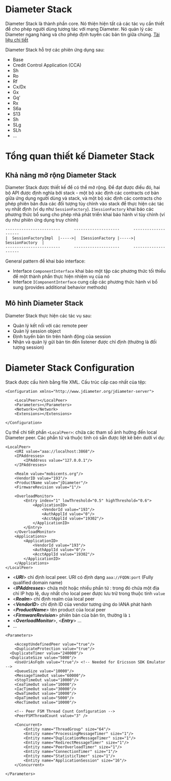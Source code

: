 # Diameter Stack

Diameter Stack là thành phần core. Nó thiện hiện tất cả các tác vụ cần thiết để cho phép người dùng tương tác với mạng Diameter. Nó quản lý các Diameter ngang hàng và cho phép định tuyến các bản tin giữa chúng. [Tài liệu chi tiết](http://tools.ietf.org/html/rfc3588)

Diameter Stack hỗ trợ các phiên ứng dụng sau:
- Base
- Credit Control Application (CCA)
- Sh
- Ro
- Rf
- Cx/Dx
- Gx
- Gq'
- Rx
- S6a
- S13
- Sh
- SLg
- SLh
- ...

# Tổng quan thiết kế Diameter Stack
## Khả năng mở rộng Diameter Stack
Diameter Stack được thiết kế để có thể mở rộng. Để đạt được điều đó, hai bộ API được định nghĩa bởi stack - một bộ xác định các contracts cơ bản giữa ứng dụng người dùng và stack, và một bộ xác định các contracts cho phép phiên bản đưa các đối tượng tùy chỉnh vào stack để thực hiện các tác vụ nhất định (ví dụ như `SessionFactory`). `ISessionFactory` khai báo các phương thức bổ sung cho phép nhà phát triển khai báo hành vi tùy chỉnh (ví dụ như phiên ứng dụng truy chỉnh)
```
------------------------      --------------------      --------------------
|  SessionFactoryImpl  |----->|  ISessionFactory |----->|  SessionFactory  |
------------------------      --------------------      --------------------
```
General pattern để khai báo interface:
- Interface `ComponentInterface` khai báo một tập các phương thức tối thiểu để một thành phần thực hiện nhiệm vụ của nó
- Interface `IComponentInterface` cung cấp các phương thức hành vi bổ sung (provides additional behavior methods)

## Mô hình Diameter Stack
Diameter Stack thực hiện các tác vụ sau:
- Quản lý kết nối với các remote peer
- Quản lý session object
- Định tuyến bản tin trên hành động của session
- Nhận và quản lý gửi bản tin đến listener được chỉ định (thường là đối tượng session)

# Diameter Stack Configuration

Stack được cấu hình bằng file XML. Cấu trúc cấp cao nhất của tệp:
```
<Configuration xmlns="http://www.jdiameter.org/jdiameter-server">

	<LocalPeer></LocalPeer>
	<Parameters></Parameters>
	<Network></Network>
	<Extensions></Extensions>

</Configuration>
```
Cụ thể chi tiết phần `<LocalPeer>`: chứa các tham số ảnh hưởng đến local Diameter peer. Các phần tử và thuộc tính có sẵn được liệt kê bên dưới ví dụ: 
```
<LocalPeer>
	<URI value="aaa://localhost:3868"/>
	<IPAddresses>
		<IPAddress value="127.0.0.1"/>
	</IPAddresses>

	<Realm value="mobicents.org"/>
	<VendorID value="193"/>
	<ProductName value="jDiameter"/>
	<FirmwareRevision value="1"/>

	<OverloadMonitor>
		<Entry index="1" lowThreshold="0.5" highThreshold="0.6">
			<ApplicationID>
				<VendorId value="193"/>
				<AuthApplId value="0"/>
				<AcctApplId value="19302"/>
			</ApplicationID>
		</Entry>
	</OverloadMonitor>
	<Applications>
		<ApplicationID>
			<VendorId value="193"/>
			<AuthApplId value="0"/>
			<AcctApplId value="19302"/>
		</ApplicationID>
	</Applications>
</LocalPeer>
```
- <***URI***> chỉ định local peer. URI có định dạng `aaa://FQDN:port` (Fully qualified domain name)
- <***IPAddresses***> chứa một hoặc nhiều phần tử <IPAddress>: trong đó chứa một địa chỉ IP hợp lệ, duy nhất cho local peer được lưu trữ trong thuộc tính `value`
- <***Realm***> chỉ định realm của local peer
- <***VendorID***> chỉ định ID của vendor tương ứng do IANA phát hành
- <***ProductName***> tên product của local peer
- <***FirmwareRevision***> phiên bản của bản tin, thường là `1`
- <***OverloadMonitor***>, <***Entry***> ...
- ...
  
```
<Parameters>

	<AcceptUndefinedPeer value="true"/>
	<DuplicateProtection value="true"/>
  <DuplicateTimer value="240000"/>
  <DuplicateSize value="5000"/>
	<UseUriAsFqdn value="true"/> <!-- Needed for Ericsson SDK Emulator -->
	<QueueSize value="10000"/>
	<MessageTimeOut value="60000"/>
	<StopTimeOut value="10000"/>
	<CeaTimeOut value="10000"/>
	<IacTimeOut value="30000"/>
	<DwaTimeOut value="10000"/>
	<DpaTimeOut value="5000"/>
	<RecTimeOut value="10000"/>

	<!-- Peer FSM Thread Count Configuration -->
	<PeerFSMThreadCount value="3" />

	<Concurrent>
		<Entity name="ThreadGroup" size="64"/>
		<Entity name="ProcessingMessageTimer" size="1"/>
		<Entity name="DuplicationMessageTimer" size="1"/>
		<Entity name="RedirectMessageTimer" size="1"/>
		<Entity name="PeerOverloadTimer" size="1"/>
		<Entity name="ConnectionTimer" size="1"/>
		<Entity name="StatisticTimer" size="1"/>
		<Entity name="ApplicationSession" size="16"/>
	</Concurrent>

</Parameters>
```
